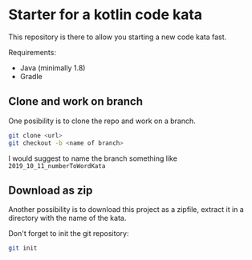 # Starter for a kotlin code kata

This repository is there to allow you starting a new code kata fast.

Requirements:
* Java (minimally 1.8)
* Gradle

## Clone and work on branch

One posibility is to clone the repo and work on a branch. 

```bash
git clone <url>
git checkout -b <name of branch>
```
I would suggest to name the branch something like ```2019_10_11_numberToWordKata```

## Download as zip

Another possibility is to download this project as a zipfile, extract it in a directory with the name of the kata.

Don't forget to init the git repository:

```bash
git init
```

